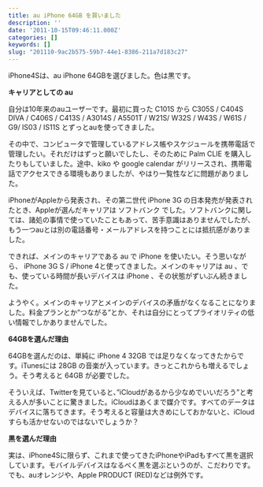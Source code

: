 ```yaml
---
title: au iPhone 64GB を買いました
description: ''
date: '2011-10-15T09:46:11.000Z'
categories: []
keywords: []
slug: "201110-9ac2b575-59b7-44e1-8386-211a7d183c27"
---
```

iPhone4Sは、au iPhone 64GBを選びました。色は黒です。

**キャリアとしての au**

自分は10年来のauユーザーです。最初に買った C101S から C305S / C404S DIVA / C406S / C413S / A3014S / A5501T / W21S/ W32S / W43S / W61S / G9/ IS03 / IS11S とずっとauを使ってきました。

その中で、コンピュータで管理しているアドレス帳やスケジュールを携帯電話で管理したい。それだけはずっと願いでしたし、そのために Palm CLIE を購入したりもしていました。途中、kiko や google calendar がリリースされ、携帯電話でアクセスできる環境もありましたが、やはり一覧性などに問題がありました。

iPhoneがAppleから発表され、その第二世代 iPhone 3G の日本発売が発表されたとき、Appleが選んだキャリアは ソフトバンク でした。ソフトバンクに関しては、諸処の事情で使っていたこともあって、苦手意識はありませんでしたが、もう一つauとは別の電話番号・メールアドレスを持つことには抵抗感がありました。

できれば、メインのキャリアである au で iPhone を使いたい。そう思いながら、 iPhone 3G S / iPhone 4と使ってきました。メインのキャリアは au 、でも、使っている時間が長いデバイスは iPhone 、その状態がずいぶん続きました。

ようやく。メインのキャリアとメインのデバイスの矛盾がなくなることになりました。料金プランとか”つながる”とか、それは自分にとってプライオリティの低い情報でしかありませんでした。

**64GBを選んだ理由**

64GBを選んだのは、単純に iPhone 4 32GB では足りなくなってきたからです。iTunesには 28GB の音楽が入っています。きっとこれからも増えるでしょう。そう考えると 64GB が必要でした。

そういえば、Twitterを見ていると、”iCloudがあるから少なめでいいだろう”と考える人が多いことに驚きました。iCloudはあくまで媒介です。すべてのデータはデバイスに落ちてきます。そう考えると容量は大きめにしておかないと、iCloudすらも活かせないのではないでしょうか？

**黒を選んだ理由**

実は、iPhone4Sに限らず、これまで使ってきたiPhoneやiPadもすべて黒を選択しています。モバイルデバイスはなるべく黒を選ぶというのが、こだわりです。でも、auオレンジや、Apple PRODUCT (RED)などは例外です。